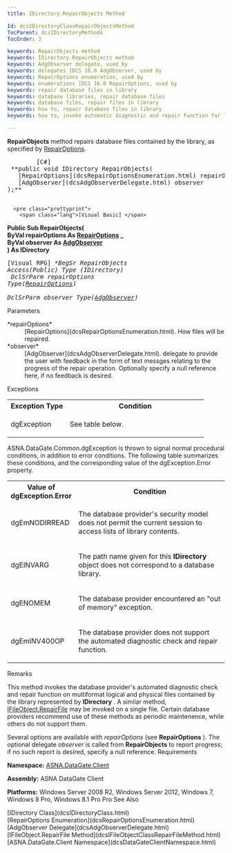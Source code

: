```yaml
---
title: IDirectory.RepairObjects Method

Id: dcsIDirectoryClassRepairObjectsMethod
TocParent: dcsIDirectoryMethods
TocOrder: 3

keywords: RepairObjects method
keywords: IDirectory.RepairObjects method
keywords: AdgObserver delegate, used by
keywords: delegates [DCS 16.0 AdgObserver, used by
keywords: RepairOptions enumeration, used by
keywords: enumerations [DCS 16.0 RepairOptions, used by
keywords: repair database files in library
keywords: database libraries, repair database files
keywords: database files, repair files in library
keywords: how to, repair database files in library
keywords: how to, invoke automatic diagnostic and repair function for library files

---
```


**RepairObjects** method repairs database files contained by the library, as specified by [ RepairOptions](dcsRepairOptionsEnumeration.html).
<pre class="prettyprint">
        <span class="lang">[C#]</span>
 **public void IDirectory RepairObjects(<br />   [RepairOptions](dcsRepairOptionsEnumeration.html) repairOptions ,<br />   [AdgObserver](dcsAdgObserverDelegate.html) observer<br />);** 
      </pre>
      <pre class="prettyprint">
        <span class="lang">[Visual Basic] </span>
 **Public Sub RepairObjects(<br />   ByVal repairOptions As [RepairOptions](dcsRepairOptionsEnumeration.html) _<br />   ByVal observer As [AdgObserver](dcsAdgObserverDelegate.html)<br />) As IDirectory** 
      </pre>
      <pre class="prettyprint">
        <span class="lang">[Visual RPG]</span>
 **BegSr RepairObjects Access(*Public) Type (IDirectory)<br />   DclSrParm repairOptions Type([RepairOptions](dcsRepairOptionsEnumeration.html))<br />   DclSrParm observer Type([AdgObserver](dcsAdgObserverDelegate.html))** 
      </pre>

Parameters

<dl>
        <dt>
 *repairOptions* 
        </dt>
        <dd>
[RepairOptions](dcsRepairOptionsEnumeration.html). How files will be repaired. 
</dd>
        <dt>
 *observer* 
        </dt>
        <dd>
[AdgObserver](dcsAdgObserverDelegate.html). delegate to provide the user with feedback in the form of text messges relating to the progress of the repair operation. Optionally specify a null reference here, if no feedback is desired.
</dd>
</dl>

Exceptions

<table class="dtTABLE" id="table2" style="border-spacing: 0px; x-cell-content-align: Top" cellspacing="0" x-use-null-cells="x-use-null-cells">
          <colgroup span="1">
            <col span="1" style="FONT-WEIGHT: bold; WIDTH: 30%" />
            <col span="1" style="WIDTH: 70%" />
          </colgroup>
          <tr>
            <th colspan="1" rowspan="1">
							Exception Type
						</th>
            <th colspan="1" rowspan="1">
							Condition
						</th>
          </tr>
          <tr>
            <td colspan="1" rowspan="1">

dgException 
</td>
            <td colspan="1" rowspan="1">

See table below. 
</td>
          </tr>
</table>

ASNA.DataGate.Common.dgException is thrown to signal normal procedural conditions, in addition to error conditions. The following table summarizes these conditions, and the corresponding value of the <span>dgException.Error</span> property.
<br />

<table class="dtTABLE" id="table3" style="border-spacing: 0px; x-cell-content-align: Top" cellspacing="0" x-use-null-cells="x-use-null-cells">
          <colgroup span="1">
            <col span="1" style="FONT-WEIGHT: bold; WIDTH: 20%" />
            <col span="1" style="WIDTH: 70%" />
          </colgroup>
          <tr>
            <th colspan="1" rowspan="1">
							Value of dgException.Error
						</th>
            <th colspan="1" rowspan="1">
							Condition
						</th>
          </tr>
          <tr>
            <td colspan="1" rowspan="1">

dgEmNODIRREAD 
</td>
            <td colspan="1" rowspan="1">

The database provider's security model does not permit the current session to access lists of library contents. 
</td>
          </tr>
          <tr>
            <td colspan="1" rowspan="1">

dgEINVARG
</td>
            <td colspan="1" rowspan="1">

The path name given for this **IDirectory** object does not correspond to a database library.
</td>
          </tr>
          <tr>
            <td colspan="1" rowspan="1">

dgENOMEM
</td>
            <td colspan="1" rowspan="1">

The database provider encountered an "out of memory" exception.
</td>
          </tr>
          <tr>
            <td colspan="1" rowspan="1">

dgEmINV400OP
</td>
            <td colspan="1" rowspan="1">

The database provider does not support the automated diagnostic check and repair function.
</td>
          </tr>
</table>

Remarks

This method invokes the database provider's automated diagnostic check and repair function on multiformat logical and physical files contained by the library represented by **IDirectory** . A similar method, [ IFileObject.RepairFile](dcsIFileObjectClassRepairFileMethod.html) may be invoked on a single file. Certain database providers recommend use of these methods as periodic maintenence, while others do not support them.

Several options are available with *repairOptions* (see **RepairOptions** ). The optional delegate *observer* is called from **RepairObjects** to report progress; if no such report is desired, specify a null reference. 
Requirements

<span> **Namespace:** [ASNA.DataGate.Client](dcsDataGateClientNamespace.html) </span> 

<span> **Assembly:** ASNA DataGate Client</span> 

<span> **Platforms:** Windows Server 2008 R2, Windows Server 2012, Windows 7, Windows 8 Pro, Windows 8.1 Pro</span> Pro
See Also

<dl />
      [IDirectory Class](dcsIDirectoryClass.html)
      <br />
      [RepairOptions Enumeration](dcsRepairOptionsEnumeration.html)
      <br />
      [AdgObserver Delegate](dcsAdgObserverDelegate.html)
      <br />
      [IFileObject.RepairFile Method](dcsIFileObjectClassRepairFileMethod.html)
      <br />
      [ASNA.DataGate.Client Namespace](dcsDataGateClientNamespace.html)

